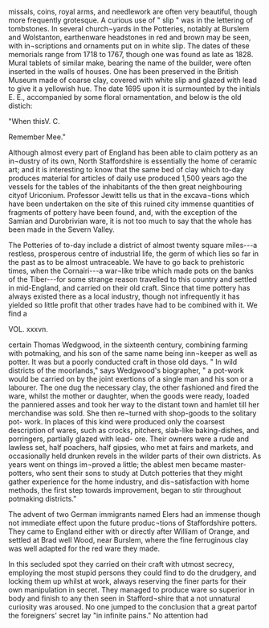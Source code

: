 missals, coins, royal arms, and needlework are
often very beautiful, though more frequently
grotesque. A curious use of " slip " was in the
lettering of tombstones. In several church¬yards
in the Potteries, notably at Burslem
and Wolstanton, earthenware headstones in
red and brown may be seen, with in¬scriptions
and ornaments put on in white
slip. The dates of these memorials range
from 1718 to 1767, though one was found
as late as 1828. Mural tablets of similar
make, bearing the name of the builder, were
often inserted in the walls of houses. One
has been preserved in the British Museum
made of coarse clay, covered with white slip
and glazed with lead to give it a yellowish
hue. The date 1695 upon it is surmounted
by the initials E. E., accompanied by some
floral ornamentation, and below is the old
distich:

"When thisV. C.

Remember Mee."

Although almost every part of England
has been able to claim pottery as an in¬dustry
of its own, North Staffordshire is
essentially the home of ceramic art; and it
is interesting to know that the same bed of
clay which to-day produces material for articles
of daily use produced 1,500 years ago the
vessels for the tables of the inhabitants of
the then great neighbouring cityof Uriconium.
Professor Jewitt tells us that in the excava¬tions
which have been undertaken on the
site of this ruined city immense quantities
of fragments of pottery have been found,
and, with the exception of the Samian and
Durobrivian ware, it is not too much to
say that the whole has been made in the
Severn Valley.

The Potteries of to-day include a district
of almost twenty square miles---a restless,
prosperous centre of industrial life, the germ
of which lies so far in the past as to be
almost untraceable. We have to go back to
prehistoric times, when the Cornairi---a war¬like
tribe which made pots on the banks of
the Tiber---for some strange reason travelled
to this country and settled in mid-England,
and carried on their old craft. Since that
time pottery has always existed there as a
local industry, though not infrequently it has
yielded so little profit that other trades have
had to be combined with it. We find a

VOL. xxxvn.

certain Thomas Wedgwood, in the sixteenth
century, combining farming with potmaking,
and his son of the same name being inn¬keeper
as well as potter. It was but a
poorly conducted craft in those old days.
" In wild districts of the moorlands," says
Wedgwood's biographer, " a pot-work would
be carried on by the joint exertions of a
single man and his son or a labourer. The
one dug the necessary clay, the other
fashioned and fired the ware, whilst the
mother or daughter, when the goods were
ready, loaded the panniered asses and took
her way to the distant town and hamlet till
her merchandise was sold. She then re¬turned
with shop-goods to the solitary pot-
work. In places of this kind were produced
only the coarsest description of wares, such
as crocks, pitchers, slab-like baking-dishes,
and porringers, partially glazed with lead-
ore. Their owners were a rude and lawless
set, half poachers, half gipsies, who met at
fairs and markets, and occasionally held
drunken revels in the wilder parts of their
own districts. As years went on things im¬proved
a little; the ablest men became
master-potters, who sent their sons to study
at Dutch potteries that they might gather
experience for the home industry, and dis¬satisfaction
with home methods, the first
step towards improvement, began to stir
throughout potmaking districts."

The advent of two German immigrants
named Elers had an immense though not
immediate effect upon the future produc¬tions
of Staffordshire potters. They came
to England either with or directly after William
of Orange, and settled at Brad well Wood,
near Burslem, where the fine ferruginous
clay was well adapted for the red ware they
made.

In this secluded spot they carried on their
craft with utmost secrecy, employing the
most stupid persons they could find to do
the drudgery, and locking them up whilst
at work, always reserving the finer parts for
their own manipulation in secret. They
managed to produce ware so superior in
body and finish to any then seen in Stafford¬shire
that a not unnatural curiosity was
aroused. No one jumped to the conclusion
that a great partof the foreigners' secret
lay "in infinite pains." No attention had
